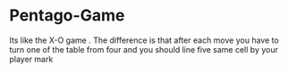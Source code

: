 # Pentago-Game
Its like the X-O game . The difference is that after each move you have to turn one of the table from four and you should line five same cell by your player mark 
